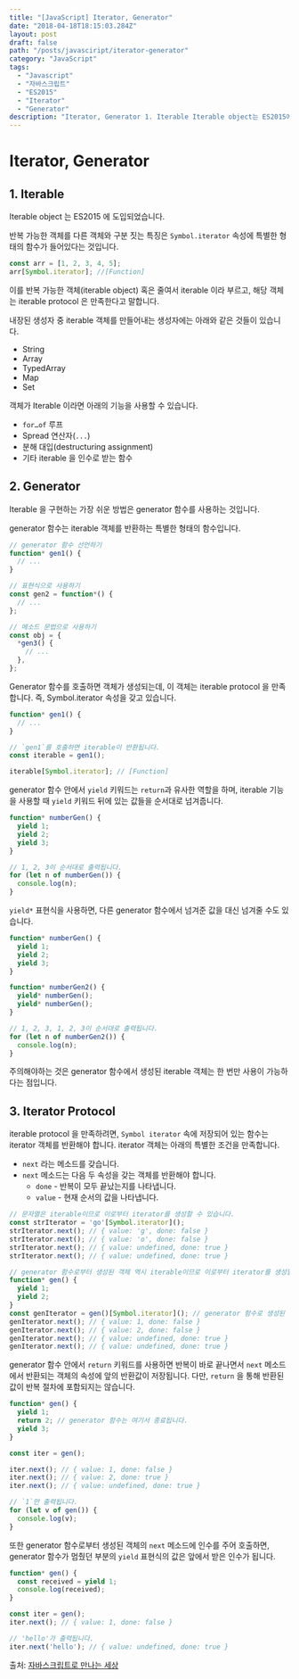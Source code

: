 ```yaml
---
title: "[JavaScript] Iterator, Generator"
date: "2018-04-18T18:15:03.284Z"
layout: post
draft: false
path: "/posts/javasciript/iterator-generator"
category: "JavaScript"
tags:
  - "Javascript"
  - "자바스크립트"
  - "ES2015"
  - "Iterator"
  - "Generator"
description: "Iterator, Generator 1. Iterable Iterable object는 ES2015에 도입되었습니다. "
---
```


# Iterator, Generator

## 1. Iterable

Iterable object 는 ES2015 에 도입되었습니다.

반복 가능한 객체를 다른 객체와 구분 짓는 특징은 `Symbol.iterator` 속성에 특별한 형태의 함수가 들어있다는 것입니다.

```javascript
const arr = [1, 2, 3, 4, 5];
arr[Symbol.iterator]; //[Function]
```

이를 반복 가능한 객체(iterable object) 혹은 줄여서 iterable 이라 부르고, 해당 객체는 iterable protocol 은 만족한다고 말합니다.

내장된 생성자 중 iterable 객체를 만들어내는 생성자에는 아래와 같은 것들이 있습니다.

* String
* Array
* TypedArray
* Map
* Set

객체가 Iterable 이라면 아래의 기능을 사용할 수 있습니다.

* `for…of` 루프
* Spread 연산자(`...`)
* 분해 대입(destructuring assignment)
* 기타 iterable 을 인수로 받는 함수

## 2. Generator

Iterable 을 구현하는 가장 쉬운 방법은 generator 함수를 사용하는 것입니다.

generator 함수는 iterable 객체를 반환하는 특별한 형태의 함수입니다.

```javascript
// generator 함수 선언하기
function* gen1() {
  // ...
}

// 표현식으로 사용하기
const gen2 = function*() {
  // ...
};

// 메소드 문법으로 사용하기
const obj = {
  *gen3() {
    // ...
  },
};
```

Generator 함수를 호출하면 객체가 생성되는데, 이 객체는 iterable protocol 을 만족합니다. 즉, Symbol.iterator 속성을 갖고 있습니다.

```javascript
function* gen1() {
  // ...
}

// `gen1`를 호출하면 iterable이 반환됩니다.
const iterable = gen1();

iterable[Symbol.iterator]; // [Function]
```

generator 함수 안에서 `yield` 키워드는 `return`과 유사한 역할을 하며, iterable 기능을 사용할 때 `yield` 키워드 뒤에 있는 값들을 순서대로 넘겨줍니다.

```javascript
function* numberGen() {
  yield 1;
  yield 2;
  yield 3;
}

// 1, 2, 3이 순서대로 출력됩니다.
for (let n of numberGen()) {
  console.log(n);
}
```

`yield*` 표현식을 사용하면, 다른 generator 함수에서 넘겨준 값을 대신 넘겨줄 수도 있습니다.

```javascript
function* numberGen() {
  yield 1;
  yield 2;
  yield 3;
}

function* numberGen2() {
  yield* numberGen();
  yield* numberGen();
}

// 1, 2, 3, 1, 2, 3이 순서대로 출력됩니다.
for (let n of numberGen2()) {
  console.log(n);
}
```

주의해야하는 것은 generator 함수에서 생성된 iterable 객체는 한 번만 사용이 가능하다는 점입니다.

## 3. Iterator Protocol

iterable protocol 을 만족하려면, `Symbol iterator` 속에 저장되어 있는 함수는 iterator 객체를 반환해야 합니다. iterator 객체는 아래의 특별한 조건을 만족합니다.

* `next` 라는 메소드를 갖습니다.
* `next` 메소드는 다음 두 속성을 갖는 객체를 반환해야 합니다.
  * `done` - 반복이 모두 끝났는지를 나타냅니다.
  * `value` - 현재 순서의 값을 나타냅니다.

```javascript
// 문자열은 iterable이므로 이로부터 iterator를 생성할 수 있습니다.
const strIterator = 'go'[Symbol.iterator]();
strIterator.next(); // { value: 'g', done: false }
strIterator.next(); // { value: 'o', done: false }
strIterator.next(); // { value: undefined, done: true }
strIterator.next(); // { value: undefined, done: true }

// generator 함수로부터 생성된 객체 역시 iterable이므로 이로부터 iterator를 생성할 수 있습니다.
function* gen() {
  yield 1;
  yield 2;
}
const genIterator = gen()[Symbol.iterator](); // generator 함수로 생성된 객체는 [Symbol.iterator]()를 호출 안해도 iterator 객체로서 역할을 합니다. 즉 iterable protocol과 iterator protocol을 동시에 만족합니다.
genIterator.next(); // { value: 1, done: false }
genIterator.next(); // { value: 2, done: false }
genIterator.next(); // { value: undefined, done: true }
genIterator.next(); // { value: undefined, done: true }
```

generator 함수 안에서 `return` 키워드를 사용하면 반복이 바로 끝나면서 `next` 메소드에서 반환되는 객체의 속성에 앞의 반환값이 저장됩니다. 다만, `return` 을 통해 반환된 값이 반복 절차에 포함되지는 않습니다.

```javascript
function* gen() {
  yield 1;
  return 2; // generator 함수는 여기서 종료됩니다.
  yield 3;
}

const iter = gen();

iter.next(); // { value: 1, done: false }
iter.next(); // { value: 2, done: true }
iter.next(); // { value: undefined, done: true }

// `1`만 출력됩니다.
for (let v of gen()) {
  console.log(v);
}
```

또한 generator 함수로부터 생성된 객체의 `next` 메소드에 인수를 주어 호출하면, generator 함수가 멈췄던 부분의 `yield` 표현식의 값은 앞에서 받은 인수가 됩니다.

```javascript
function* gen() {
  const received = yield 1;
  console.log(received);
}

const iter = gen();
iter.next(); // { value: 1, done: false }

// 'hello'가 출력됩니다.
iter.next('hello'); // { value: undefined, done: true }
```

출처: [자바스크립트로 만나는 세상](https://helloworldjavascript.net/pages/220-value-in-depth.html)
